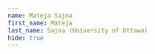```yaml
---
name: Mateja Sajna
first_name: Mateja
last_name: Sajna (University of Ottawa)
hide: true
---
```

